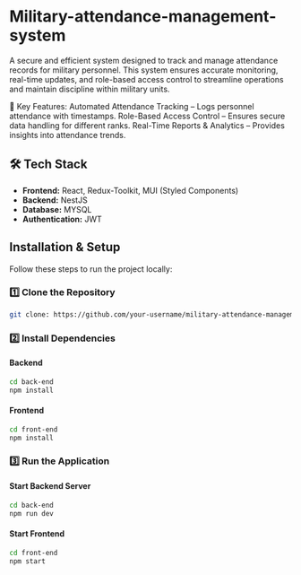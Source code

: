 # Military-attendance-management-system

A secure and efficient system designed to track and manage attendance records for military personnel. This system ensures accurate monitoring, real-time updates, and role-based access control to streamline operations and maintain discipline within military units.

🔹 Key Features:
Automated Attendance Tracking – Logs personnel attendance with timestamps.
Role-Based Access Control – Ensures secure data handling for different ranks.
Real-Time Reports & Analytics – Provides insights into attendance trends.

## 🛠 Tech Stack
- **Frontend:** React, Redux-Toolkit, MUI (Styled Components)
- **Backend:** NestJS
- **Database:** MYSQL
- **Authentication:** JWT

## Installation & Setup

Follow these steps to run the project locally:

### 1️⃣ Clone the Repository
```sh
git clone: https://github.com/your-username/military-attendance-management-system.git](https://github.com/thisaraChathuranga000/military-attendance-management-system.git)
```

### 2️⃣ Install Dependencies
#### Backend
```sh
cd back-end
npm install
```
#### Frontend
```sh
cd front-end
npm install
```

### 3️⃣ Run the Application
#### Start Backend Server
```sh
cd back-end
npm run dev
```
#### Start Frontend
```sh
cd front-end
npm start
```
